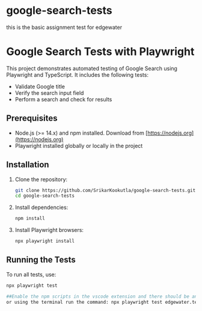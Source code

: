 # google-search-tests
this is the basic assignment test for edgewater

# Google Search Tests with Playwright

This project demonstrates automated testing of Google Search using Playwright and TypeScript. It includes the following tests:
- Validate Google title
- Verify the search input field
- Perform a search and check for results

## Prerequisites
- Node.js (>= 14.x) and npm installed. Download from [https://nodejs.org](https://nodejs.org)
- Playwright installed globally or locally in the project

## Installation
1. Clone the repository:
    ```bash
    git clone https://github.com/SrikarKookutla/google-search-tests.git
    cd google-search-tests
    ```

2. Install dependencies:
    ```bash
    npm install
    ```

3. Install Playwright browsers:
    ```bash
    npx playwright install
    ```

## Running the Tests
To run all tests, use:
```bash
npx playwright test

##Enable the npm scripts in the vscode extension and there should be an run option available to run and debug the scripts
or using the terminal run the command: npx playwright test edgewater.test.ts --project=chromium --headed

